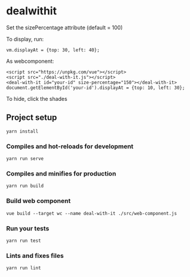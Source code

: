 # dealwithit

Set the sizePercentage attribute (default = 100)

To display, run:
```
vm.displayAt = {top: 30, left: 40};
```

As webcomponent:
```
<script src="https://unpkg.com/vue"></script>
<script src="./deal-with-it.js"></script>
<deal-with-it id="your-id" size-percentage="150"></deal-with-it>
document.getElementById('your-id').displayAt = {top: 10, left: 30};
```

To hide, click the shades

## Project setup
```
yarn install
```

### Compiles and hot-reloads for development
```
yarn run serve
```

### Compiles and minifies for production
```
yarn run build
```

### Build web component
```
vue build --target wc --name deal-with-it ./src/web-component.js
```

### Run your tests
```
yarn run test
```

### Lints and fixes files
```
yarn run lint
```
